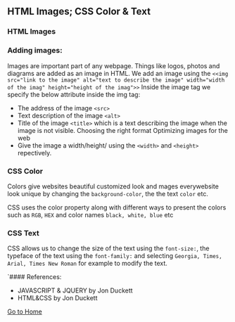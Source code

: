 ## HTML Images; CSS Color & Text

### HTML Images

### Adding images:
Images are important part of any webpage. Things like logos, photos and diagrams are added as an image in HTML.
We add an image using the 
 `<<img src="link to the image" alt="text to describe the image" width="width of the imag" height="height of the imag">>`
 Inside the image tag we specify the below attribute inside the img tag:
 - The address of the image `<src>`
 - Text description of the image `<alt>`
 - Title of the image  `<title>` which is a text describing the image when the image is not visible.
Choosing the right format
Optimizing images for the web
- Give the image a width/height/ using the `<width>` and `<height>` repectively.

### CSS Color
Colors give websites beautiful customized look and mages everywebsite look unique by changing the `background-color`, the the text `color` etc.

CSS uses the color property along with different ways to present the colors such as `RGB`, `HEX` and color names `black, white, blue` etc

### CSS Text

CSS allows us to change the size of the text using the `font-size:`, the typeface of the text using the `font-family:` and selecting `Georgia, Times, Arial, Times New Roman` for example to modify the text.


`#### References:

- JAVASCRIPT & JQUERY by Jon Duckett 
- HTML&CSS by Jon Duckett
  

[Go to Home](README.md)
